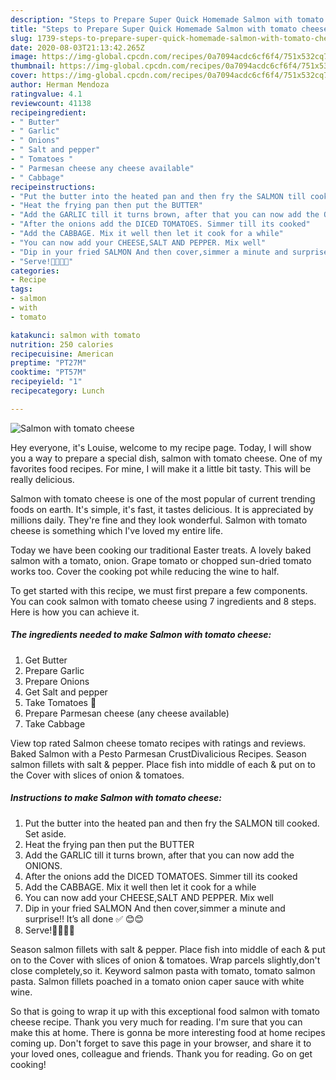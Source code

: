 ```yaml
---
description: "Steps to Prepare Super Quick Homemade Salmon with tomato cheese"
title: "Steps to Prepare Super Quick Homemade Salmon with tomato cheese"
slug: 1739-steps-to-prepare-super-quick-homemade-salmon-with-tomato-cheese
date: 2020-08-03T21:13:42.265Z
image: https://img-global.cpcdn.com/recipes/0a7094acdc6cf6f4/751x532cq70/salmon-with-tomato-cheese-recipe-main-photo.jpg
thumbnail: https://img-global.cpcdn.com/recipes/0a7094acdc6cf6f4/751x532cq70/salmon-with-tomato-cheese-recipe-main-photo.jpg
cover: https://img-global.cpcdn.com/recipes/0a7094acdc6cf6f4/751x532cq70/salmon-with-tomato-cheese-recipe-main-photo.jpg
author: Herman Mendoza
ratingvalue: 4.1
reviewcount: 41138
recipeingredient:
- " Butter"
- " Garlic"
- " Onions"
- " Salt and pepper"
- " Tomatoes "
- " Parmesan cheese any cheese available"
- " Cabbage"
recipeinstructions:
- "Put the butter into the heated pan and then fry the SALMON till cooked. Set aside."
- "Heat the frying pan then put the BUTTER"
- "Add the GARLIC till it turns brown, after that you can now add the ONIONS."
- "After the onions add the DICED TOMATOES. Simmer till its cooked"
- "Add the CABBAGE. Mix it well then let it cook for a while"
- "You can now add your CHEESE,SALT AND PEPPER. Mix well"
- "Dip in your fried SALMON And then cover,simmer a minute and surprise!! It’s all done ✅ 😊😊"
- "Serve!👏👏👏👏"
categories:
- Recipe
tags:
- salmon
- with
- tomato

katakunci: salmon with tomato 
nutrition: 250 calories
recipecuisine: American
preptime: "PT27M"
cooktime: "PT57M"
recipeyield: "1"
recipecategory: Lunch

---
```



![Salmon with tomato cheese](https://img-global.cpcdn.com/recipes/0a7094acdc6cf6f4/751x532cq70/salmon-with-tomato-cheese-recipe-main-photo.jpg)

Hey everyone, it's Louise, welcome to my recipe page. Today, I will show you a way to prepare a special dish, salmon with tomato cheese. One of my favorites food recipes. For mine, I will make it a little bit tasty. This will be really delicious.

Salmon with tomato cheese is one of the most popular of current trending foods on earth. It's simple, it's fast, it tastes delicious. It is appreciated by millions daily. They're fine and they look wonderful. Salmon with tomato cheese is something which I've loved my entire life.

Today we have been cooking our traditional Easter treats. A lovely baked salmon with a tomato, onion. Grape tomato or chopped sun-dried tomato works too. Cover the cooking pot while reducing the wine to half.


To get started with this recipe, we must first prepare a few components. You can cook salmon with tomato cheese using 7 ingredients and 8 steps. Here is how you can achieve it.

<!--inarticleads1-->

##### The ingredients needed to make Salmon with tomato cheese:

1. Get  Butter
1. Prepare  Garlic
1. Prepare  Onions
1. Get  Salt and pepper
1. Take  Tomatoes 🍅
1. Prepare  Parmesan cheese (any cheese available)
1. Take  Cabbage


View top rated Salmon cheese tomato recipes with ratings and reviews. Baked Salmon with a Pesto Parmesan CrustDivalicious Recipes. Season salmon fillets with salt &amp; pepper. Place fish into middle of each &amp; put on to the Cover with slices of onion &amp; tomatoes. 

<!--inarticleads2-->

##### Instructions to make Salmon with tomato cheese:

1. Put the butter into the heated pan and then fry the SALMON till cooked. Set aside.
1. Heat the frying pan then put the BUTTER
1. Add the GARLIC till it turns brown, after that you can now add the ONIONS.
1. After the onions add the DICED TOMATOES. Simmer till its cooked
1. Add the CABBAGE. Mix it well then let it cook for a while
1. You can now add your CHEESE,SALT AND PEPPER. Mix well
1. Dip in your fried SALMON And then cover,simmer a minute and surprise!! It’s all done ✅ 😊😊
1. Serve!👏👏👏👏


Season salmon fillets with salt &amp; pepper. Place fish into middle of each &amp; put on to the Cover with slices of onion &amp; tomatoes. Wrap parcels slightly,don&#39;t close completely,so it. Keyword salmon pasta with tomato, tomato salmon pasta. Salmon fillets poached in a tomato onion caper sauce with white wine. 

So that is going to wrap it up with this exceptional food salmon with tomato cheese recipe. Thank you very much for reading. I'm sure that you can make this at home. There is gonna be more interesting food at home recipes coming up. Don't forget to save this page in your browser, and share it to your loved ones, colleague and friends. Thank you for reading. Go on get cooking!
